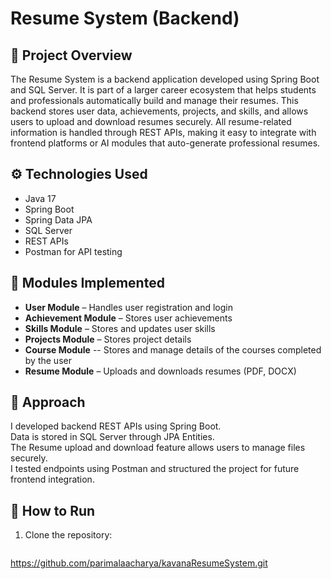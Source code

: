 # Resume System (Backend)

## 📘 Project Overview
The Resume System is a backend application developed using Spring Boot and SQL Server.
It is part of a larger career ecosystem that helps students and professionals automatically build and manage their resumes.
This backend stores user data, achievements, projects, and skills, and allows users to upload and download resumes securely.
All resume-related information is handled through REST APIs, making it easy to integrate with frontend platforms or AI modules that auto-generate professional resumes.

## ⚙️ Technologies Used
- Java 17  
- Spring Boot  
- Spring Data JPA  
- SQL Server  
- REST APIs  
- Postman for API testing

## 🧩 Modules Implemented
- **User Module** – Handles user registration and login  
- **Achievement Module** – Stores user achievements  
- **Skills Module** – Stores and updates user skills  
- **Projects Module** – Stores project details
- **Course Module** -- Stores and manage details of the courses completed by the user
- **Resume Module** – Uploads and downloads resumes (PDF, DOCX)

## 🧠 Approach
I developed backend REST APIs using Spring Boot.  
Data is stored in SQL Server through JPA Entities.  
The Resume upload and download feature allows users to manage files securely.  
I tested endpoints using Postman and structured the project for future frontend integration.

## 🚀 How to Run
1. Clone the repository:
   ```bash
   
https://github.com/parimalaacharya/kavanaResumeSystem.git
